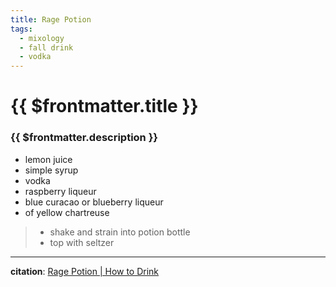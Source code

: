 ```yaml
---
title: Rage Potion
tags:
  - mixology
  - fall drink
  - vodka
---
```


# {{ $frontmatter.title }}

### {{ $frontmatter.description }}

- <MixologyConversion n="1 floz"/> lemon juice
- <MixologyConversion n="0.5 floz"/> simple syrup
- <MixologyConversion n="2 floz"/> vodka
- <MixologyConversion n="0.25 floz"/> raspberry liqueur
- <MixologyConversion n="0.15 floz"/> blue curacao or blueberry liqueur
- <MixologyConversion n="1 barspoon"/> of yellow chartreuse

> - shake and strain into potion bottle
> - top with seltzer

---

**citation**:
[Rage Potion | How to Drink](https://www.youtube.com/watch?v=BDogSMnqZzU)

